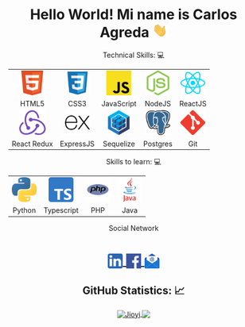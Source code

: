 <h1 align="center">Hello World! Mi name is Carlos Agreda
  <img src="./icons//Hi.gif" 
       width="30px">
</h1>

<p align="center">Technical Skills: 💻</p>

<div align="center">
    <table>
    <tr>
    <td align="center"><img height="50px" src="./icons/w3_html5-icon.svg"></td>
    <td align="center"><img height="50px" src="./icons/css3.svg"></td>
    <td align="center"><img height="50px" src="./icons/JavaScript_logo_2.svg.png"></td>
    <td align="center"><img height="50px" src="./icons/nodejs-icon.svg"></td>
    <td align="center"><img height="50px" src="./icons/reactjs-icon.svg"></td>
    </tr>
    <tr>
        <td align="center">HTML5</td>
        <td align="center">CSS3</td>
        <td align="center">JavaScript</td>
        <td align="center">NodeJS</td>
        <td align="center">ReactJS</td>
    </tr>
    <tr>
    <td align="center"><img height="50px" src="./icons/redux.svg"></td>
    <td align="center"><img height="50px" src="./icons/expressjs-icon.svg"></td>
    <td align="center"><img height="50px" src="./icons/sequelizejs-icon.svg"></td>
    <td align="center"><img height="50px" src="./icons/postgresql-icon.svg"></td>
    <td align="center"><img height="50px" src="./icons/git-scm-icon.svg"></td>
    </tr>
    <tr>
        <td align="center">React Redux</td>
        <td align="center">ExpressJS</td>
        <td align="center">Sequelize</td>
        <td align="center">Postgres</td>
        <td align="center">Git</td>
    </tr>
    </table>
</div>

<p align="center">Skills to learn: 💻</p>

<div align="center">
    <table>
    <tr>
    <td align="center"><img height="50px" src="./icons/python.svg.png"></td>
    <td align="center"><img height="50px" src="./icons/Typescript.svg.png"></td>
    <td align="center"><img height="50px" src="./icons/php.webp"></td>
    <td align="center"><img height="50px" src="./icons/java.png"></td>
    </tr>
    <tr>
        <td align="center">Python</td>
        <td align="center">Typescript</td>
        <td align="center">PHP</td>
        <td align="center">Java</td>
    </tr>
    </table>
</div>

<p align="center">Social Network<p>
  
<h1 align="center">
  
<a target="_blank" href="https://www.linkedin.com/in/carlos-agreda/">
  <img align="center" 
       alt="Linkdein" 
       width="30px" 
       src="./icons/linledin.webp" />
  </a>

  <a target="_blank" href="https://www.facebook.com/karlosalberto24/">
  <img align="center" 
       alt="Facebook" 
       width="30px" 
       src="./icons/facebook.png" />
  </a>
  
<a target="_blank" href="mailto:karlosagreda@hotmail.com">
  <img align="center" 
       alt="Hotmail" 
       width="30px" 
       src="./icons/email.webp" />
  </a>
</h1>

<div align="center">
<H2 align="center"><strong>GitHub Statistics: 📈
  </strong>
</H2>
    
<a href="https://github.com/Jioyi?tab=repositories">
  <img align="center" 
       src="https://github-readme-stats.vercel.app/api/top-langs/?username=Jioyi&layout=compact&show_icons=true&title_color=81a1c0&icon_color=79ff97&text_color=d5dbe6&bg_color=2e3440" 
       alt='Jioyi's favorite languages" />
</a>
  
<a href="https://github.com/Jioyi">
  <img align="center"
       src="https://github-readme-stats.vercel.app/api?username=Jioyi&show_icons=true&hide=contribs,prs&cache_seconds=86400&theme=nord" />
</a>
</div>
